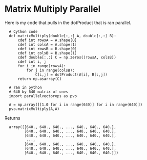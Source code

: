 # Matrix Multiply Parallel

Here is my code that pulls in the dotProduct that is ran parallel.

      # Cython code
      def matrixMultiply(double[:,:] A, double[:,:] B):
          cdef int rowsA = A.shape[0]
          cdef int colsA = A.shape[1]
          cdef int rowsB = B.shape[0]
          cdef int colsB = B.shape[1]
          cdef double[:,:] C = np.zeros((rowsA, colsB))
          cdef int i, j
          for i in range(rowsA):
              for j in range(colsB):
                  C[i,j] = dotProduct(A[i], B[:,j])
          return np.asarray(C)
      
      # ran in python
      # 640 by 640 matrix of ones
      import parallelvectorops as pvo
      
      A = np.array([[1.0 for i in range(640)] for i in range(640)])
      pvo.matrixMultiply(A,A)
      
Returns
      
      array([[640., 640., 640., ..., 640., 640., 640.],
             [640., 640., 640., ..., 640., 640., 640.],
             [640., 640., 640., ..., 640., 640., 640.],
              ...,
             [640., 640., 640., ..., 640., 640., 640.],
             [640., 640., 640., ..., 640., 640., 640.],
             [640., 640., 640., ..., 640., 640., 640.]])
